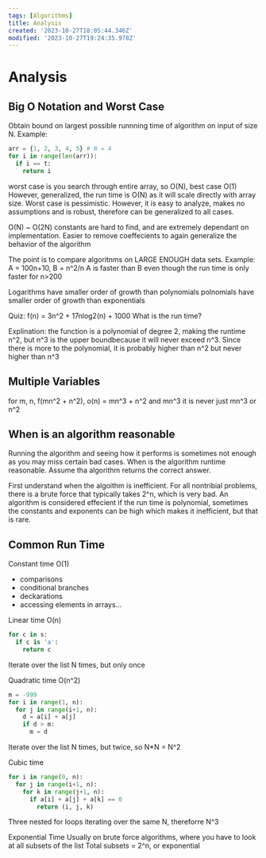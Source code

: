 ```yaml
---
tags: [Algorithms]
title: Analysis
created: '2023-10-27T18:05:44.346Z'
modified: '2023-10-27T19:24:35.978Z'
---
```


# Analysis
## Big O Notation and Worst Case
Obtain bound on largest possible runnning time of algorithm on input of size N.
Example:
```python
arr = {1, 2, 3, 4, 5} # N = 4
for i in range(len(arr)):
  if i == t:
    return i
```
worst case is you search through entire array, so O(N), best case O(1)
However, generalized, the run time is O(N) as it will scale directly with array size. 
Worst case is pessimistic. However, it is easy to analyze, makes no assumptions and is robust, therefore can be generalized to all cases. 

O(N) ~ O(2N)
constants are hard to find, and are extremely dependant on implementation. 
Easier to remove coeffecients to again generalize the behavior of the algorithm

The point is to compare algoritnms on LARGE ENOUGH data sets.
Example: 
A = 100n+10, B = n^2/n
A is faster than B even though the run time is only faster for n>200

Logarithms have smaller order of growth than polynomials
polnomials have smaller order of growth than exponentials

Quiz:
f(n) = 3n^2 + 17nlog2(n) + 1000
What is the run time?

Explination: the function is a polynomial of degree 2, making the runtime n^2, but n^3 is the upper boundbecause it will never exceed n^3. Since there is more to the polynomial, it is probably higher than n^2 but never higher than n^3

## Multiple Variables
for m, n, f(mn^2 + n^2), o(n) = mn^3 + n^2 and mn^3
it is never just mn^3 or n^2

## When is an algorithm reasonable
Running the algorithm and seeing how it performs is sometimes not enough as you may miss certain bad cases. When is the algorithm runtime reasonable. Assume tha algorithm returns the correct answer. 

First understand when the algoithm is inefficient. 
For all nontribial problems, there is a brute force that typically takes 2^n, which is very bad.
An algorithm is considered effecient if the run time is polynomial, sometimes the constants and exponents can be high which makes it inefficient, but that is rare. 

## Common Run Time
Constant time O(1)
- comparisons
- conditional branches
- deckarations
- accessing elements in arrays...

Linear time O(n)
```python
for c in s:
  if c is 'a':
    return c
```
Iterate over the list N times, but only once

Quadratic time O(n^2)
```python
m = -999
for i in range(1, n):
  for j in range(i+1, n):
    d = a[i] + a[j]
    if d > m:
      m = d
```
Iterate over the list N times, but twice, so N*N = N^2

Cubic time
```python
for i in range(0, n):
  for j in range(i+1, n):
    for k in range(j+1, n):
      if a[i] + a[j] + a[k] == 0
        return (i, j, k)
```
Three nested for loops iterating over the same N, thereforre N^3

Exponential Time
Usually on brute force algorithms, where you have to look at all subsets of the list
Total subsets = 2^n, or exponential










































